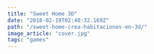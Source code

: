 ```yaml
---
title: "Sweet Home 3D"
date: "2018-02-19T02:40:32.169Z"
path: "/sweet-home-crea-habitaciones-en-3d/"
image_article: "cover.jpg"
tags: "games"
---
```


